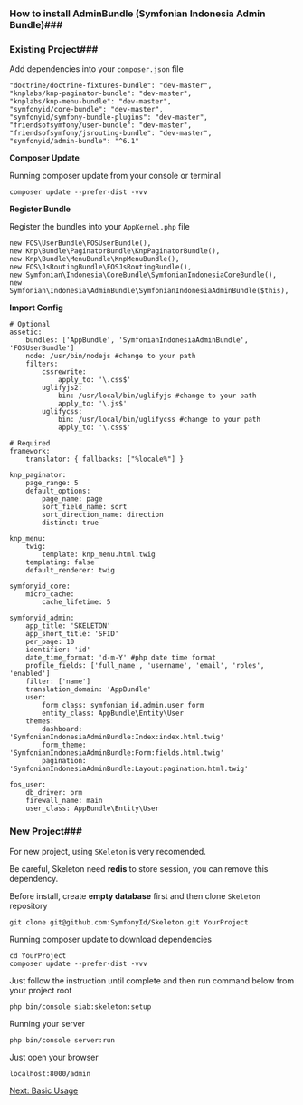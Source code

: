 ### How to install AdminBundle (Symfonian Indonesia Admin Bundle)###

### Existing Project###

Add dependencies into your `composer.json` file

```lang=json
"doctrine/doctrine-fixtures-bundle": "dev-master",
"knplabs/knp-paginator-bundle": "dev-master",
"knplabs/knp-menu-bundle": "dev-master",
"symfonyid/core-bundle": "dev-master",
"symfonyid/symfony-bundle-plugins": "dev-master",
"friendsofsymfony/user-bundle": "dev-master",
"friendsofsymfony/jsrouting-bundle": "dev-master",
"symfonyid/admin-bundle": "^6.1"
```

**Composer Update**

Running composer update from your console or terminal

```lang=shell
composer update --prefer-dist -vvv
```

**Register Bundle**

Register the bundles into your `AppKernel.php` file

```lang=php
new FOS\UserBundle\FOSUserBundle(),
new Knp\Bundle\PaginatorBundle\KnpPaginatorBundle(),
new Knp\Bundle\MenuBundle\KnpMenuBundle(),
new FOS\JsRoutingBundle\FOSJsRoutingBundle(),
new Symfonian\Indonesia\CoreBundle\SymfonianIndonesiaCoreBundle(),
new Symfonian\Indonesia\AdminBundle\SymfonianIndonesiaAdminBundle($this),
```

**Import Config**

```lang=yml
# Optional
assetic:
    bundles: ['AppBundle', 'SymfonianIndonesiaAdminBundle', 'FOSUserBundle']
    node: /usr/bin/nodejs #change to your path
    filters:
        cssrewrite:
            apply_to: '\.css$'
        uglifyjs2:
            bin: /usr/local/bin/uglifyjs #change to your path
            apply_to: '\.js$'
        uglifycss:
            bin: /usr/local/bin/uglifycss #change to your path
            apply_to: '\.css$'

# Required
framework:
    translator: { fallbacks: ["%locale%"] }

knp_paginator:
    page_range: 5
    default_options:
        page_name: page
        sort_field_name: sort
        sort_direction_name: direction
        distinct: true

knp_menu:
    twig:
        template: knp_menu.html.twig
    templating: false
    default_renderer: twig

symfonyid_core:
    micro_cache:
        cache_lifetime: 5

symfonyid_admin:
    app_title: 'SKELETON'
    app_short_title: 'SFID'
    per_page: 10
    identifier: 'id'
    date_time_format: 'd-m-Y' #php date time format
    profile_fields: ['full_name', 'username', 'email', 'roles', 'enabled']
    filter: ['name']
    translation_domain: 'AppBundle'
    user:
        form_class: symfonian_id.admin.user_form
        entity_class: AppBundle\Entity\User
    themes:
        dashboard: 'SymfonianIndonesiaAdminBundle:Index:index.html.twig'
        form_theme: 'SymfonianIndonesiaAdminBundle:Form:fields.html.twig'
        pagination: 'SymfonianIndonesiaAdminBundle:Layout:pagination.html.twig'

fos_user:
    db_driver: orm
    firewall_name: main
    user_class: AppBundle\Entity\User
```

### New Project###

For new project, using `SKeleton` is very recomended. 

Be careful, Skeleton need **redis** to store session, you can remove this dependency. 

Before install, create **empty database** first and then clone `Skeleton` repository

```lang=shell
git clone git@github.com:SymfonyId/Skeleton.git YourProject
```

Running composer update to download dependencies

```lang=shell
cd YourProject
composer update --prefer-dist -vvv
```

Just follow the instruction until complete and then run command below from your project root

```lang=shell
php bin/console siab:skeleton:setup
```

Running your server

```lang=shell
php bin/console server:run
```

Just open your browser

```lang=shell
localhost:8000/admin
```

[Next: Basic Usage](basic_usage.md)